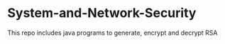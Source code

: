# System-and-Network-Security
This repo includes java programs to generate, encrypt and decrypt RSA
